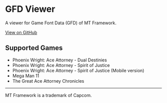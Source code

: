 # GFD Viewer

A viewer for Game Font Data (GFD) of MT Framework.

<a class="github-button" href="https://github.com/quiple/gfd-viewer" data-size="large" aria-label="View quiple/gfd-viewer on GitHub">View on GitHub</a>

## Supported Games

- Phoenix Wright: Ace Attorney - Dual Destinies
- Phoenix Wright: Ace Attorney - Spirit of Justice
- Phoenix Wright: Ace Attorney - Spirit of Justice (Mobile version)
- Mega Man 11
- The Great Ace Attorney Chronicles

----
MT Framework is a trademark of Capcom.

<script async defer src="https://buttons.github.io/buttons.js"></script>
